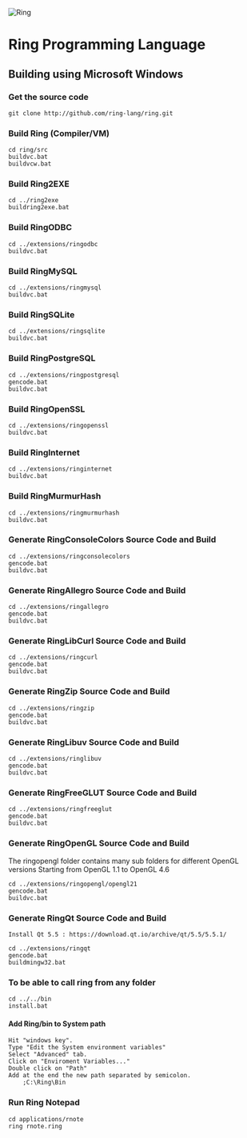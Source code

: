 ![Ring](http://ring-lang.sf.net/thering.jpg)

# Ring Programming Language

## Building using Microsoft Windows 

### Get the source code

	git clone http://github.com/ring-lang/ring.git
	
### Build Ring (Compiler/VM)
	
	cd ring/src
	buildvc.bat
	buildvcw.bat

### Build Ring2EXE 

	cd ../ring2exe
	buildring2exe.bat 
	
### Build RingODBC
	
	cd ../extensions/ringodbc
	buildvc.bat

### Build RingMySQL
	
	cd ../extensions/ringmysql
	buildvc.bat

### Build RingSQLite
	
	cd ../extensions/ringsqlite
	buildvc.bat

### Build RingPostgreSQL
	
	cd ../extensions/ringpostgresql
	gencode.bat
	buildvc.bat

### Build RingOpenSSL
	
	cd ../extensions/ringopenssl
	buildvc.bat

### Build RingInternet
	
	cd ../extensions/ringinternet
	buildvc.bat

### Build RingMurmurHash
	
	cd ../extensions/ringmurmurhash
	buildvc.bat
	
### Generate RingConsoleColors Source Code and Build 
	
	cd ../extensions/ringconsolecolors
	gencode.bat
	buildvc.bat
	
### Generate RingAllegro Source Code and Build 
	
	cd ../extensions/ringallegro
	gencode.bat
	buildvc.bat

### Generate RingLibCurl Source Code and Build 
	
	cd ../extensions/ringcurl
	gencode.bat
	buildvc.bat
	
### Generate RingZip Source Code and Build 
	
	cd ../extensions/ringzip
	gencode.bat
	buildvc.bat

### Generate RingLibuv Source Code and Build 
	
	cd ../extensions/ringlibuv
	gencode.bat
	buildvc.bat

### Generate RingFreeGLUT Source Code and Build 
	
	cd ../extensions/ringfreeglut
	gencode.bat
	buildvc.bat

### Generate RingOpenGL Source Code and Build 

The ringopengl folder contains many sub folders for different OpenGL versions
Starting from OpenGL 1.1 to OpenGL 4.6
	
	cd ../extensions/ringopengl/opengl21
	gencode.bat
	buildvc.bat
	
### Generate RingQt Source Code and Build

	Install Qt 5.5 : https://download.qt.io/archive/qt/5.5/5.5.1/
	
	cd ../extensions/ringqt
	gencode.bat
	buildmingw32.bat

### To be able to call ring from any folder 
	
	cd ../../bin
	install.bat
	
#### Add Ring/bin to System path

	Hit "windows key".
	Type "Edit the System environment variables"
	Select "Advanced" tab.
	Click on "Enviroment Variables..."
	Double click on "Path"
	Add at the end the new path separated by semicolon. 
		;C:\Ring\Bin
	
### Run Ring Notepad
	
	cd applications/rnote
	ring rnote.ring
